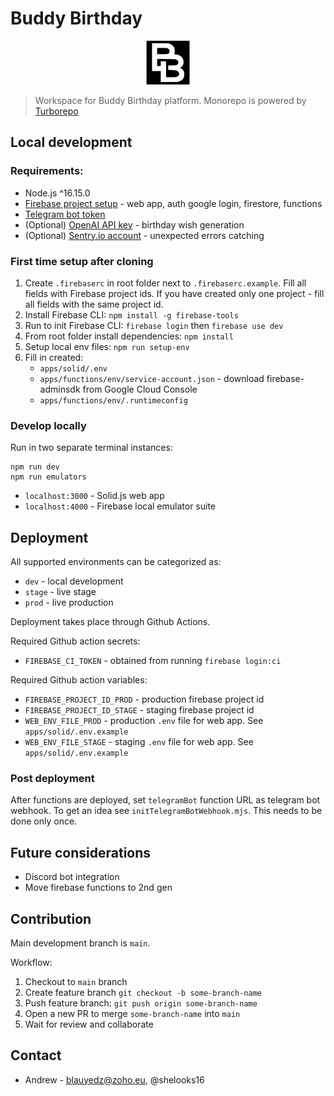 # Buddy Birthday

<p align="center"><img src="apps/solid/public/icon.svg" height="70"></p>

> Workspace for Buddy Birthday platform.
> Monorepo is powered by [Turborepo](https://turbo.build/)

## Local development

### Requirements:

- Node.js ^16.15.0
- [Firebase project setup](https://console.firebase.google.com/) - web app, auth google login, firestore, functions
- [Telegram bot token](https://core.telegram.org/bots/tutorial#obtain-your-bot-token)
- (Optional) [OpenAI API key](https://platform.openai.com/account/api-keys) - birthday wish generation
- (Optional) [Sentry.io account](https://sentry.io/) - unexpected errors catching

### First time setup after cloning

1. Create `.firebaserc` in root folder next to `.firebaserc.example`. Fill all fields with Firebase project ids. If you have created only one project - fill all fields with the same project id.
2. Install Firebase CLI: `npm install -g firebase-tools`
3. Run to init Firebase CLI: `firebase login` then `firebase use dev`
4. From root folder install dependencies: `npm install`
5. Setup local env files: `npm run setup-env`
6. Fill in created:
   - `apps/solid/.env`
   - `apps/functions/env/service-account.json` - download firebase-adminsdk from Google Cloud Console
   - `apps/functions/env/.runtimeconfig`

### Develop locally

Run in two separate terminal instances:

```
npm run dev
npm run emulators
```

- `localhost:3000` - Solid.js web app
- `localhost:4000` - Firebase local emulator suite

## Deployment

All supported environments can be categorized as:

- `dev` - local development
- `stage` - live stage
- `prod` - live production

Deployment takes place through Github Actions.

Required Github action secrets:

- `FIREBASE_CI_TOKEN` - obtained from running `firebase login:ci`

Required Github action variables:

- `FIREBASE_PROJECT_ID_PROD` - production firebase project id
- `FIREBASE_PROJECT_ID_STAGE` - staging firebase project id
- `WEB_ENV_FILE_PROD` - production `.env` file for web app. See `apps/solid/.env.example`
- `WEB_ENV_FILE_STAGE` - staging `.env` file for web app. See `apps/solid/.env.example`

### Post deployment

After functions are deployed, set `telegramBot` function URL as telegram bot webhook. To get an idea see `initTelegramBotWebhook.mjs`. This needs to be done only once.

## Future considerations

- Discord bot integration
- Move firebase functions to 2nd gen

## Contribution

Main development branch is `main`.

Workflow:

1. Checkout to `main` branch
2. Create feature branch `git checkout -b some-branch-name`
3. Push feature branch: `git push origin some-branch-name`
4. Open a new PR to merge `some-branch-name` into `main`
5. Wait for review and collaborate

## Contact

- Andrew - blauyedz@zoho.eu, @shelooks16
